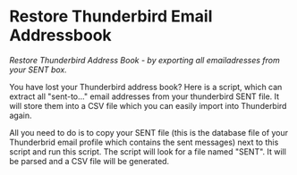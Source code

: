 # Restore Thunderbird Email Addressbook

_Restore Thunderbird Address Book - by exporting all emailadresses from your SENT box._

You have lost your Thunderbird address book?
Here is a script, which can extract all "sent-to..." email addresses from your thunderbird SENT file.
It will store them into a CSV file which you can easily import into Thunderbird again.

All you need to do is to copy your SENT file (this is the database file of your Thunderbrid email profile which contains the sent messages) next to this script and run this script. The script will look for a file named "SENT". It will be parsed and a CSV file will be generated.
